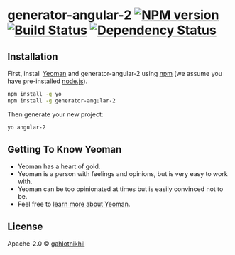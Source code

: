 # generator-angular-2 [![NPM version][npm-image]][npm-url] [![Build Status][travis-image]][travis-url] [![Dependency Status][daviddm-image]][daviddm-url]
> 

## Installation

First, install [Yeoman](http://yeoman.io) and generator-angular-2 using [npm](https://www.npmjs.com/) (we assume you have pre-installed [node.js](https://nodejs.org/)).

```bash
npm install -g yo
npm install -g generator-angular-2
```

Then generate your new project:

```bash
yo angular-2
```

## Getting To Know Yeoman

 * Yeoman has a heart of gold.
 * Yeoman is a person with feelings and opinions, but is very easy to work with.
 * Yeoman can be too opinionated at times but is easily convinced not to be.
 * Feel free to [learn more about Yeoman](http://yeoman.io/).

## License

Apache-2.0 © [gahlotnikhil]()


[npm-image]: https://badge.fury.io/js/generator-angular-2.svg
[npm-url]: https://npmjs.org/package/generator-angular-2
[travis-image]: https://travis-ci.org/gahlotnikhil/generator-angular-2.svg?branch=master
[travis-url]: https://travis-ci.org/gahlotnikhil/generator-angular-2
[daviddm-image]: https://david-dm.org/gahlotnikhil/generator-angular-2.svg?theme=shields.io
[daviddm-url]: https://david-dm.org/gahlotnikhil/generator-angular-2
